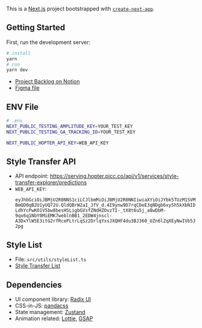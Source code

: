 This is a [Next.js](https://nextjs.org/) project bootstrapped with [`create-next-app`](https://github.com/vercel/next.js/tree/canary/packages/create-next-app).

## Getting Started

First, run the development server:

```bash
# install
yarn
# run
yarn dev
```

- [Project Backlog on Notion](https://www.notion.so/piccollage/c6e7e9be1fed40439003957f0355b46b?v=288146b83c244bd4a95cd9953921712f&pvs=4)
- [Figma file](<https://www.figma.com/file/3xIeVE3fQs2WWUWGXr1QVP/23BC3-AI-Transfer-(on-WEB)-(this-one)?type=design&node-id=12338%3A259727&mode=design&t=iXTi6uwoM4QOTBKb-1>)

## ENV File

```bash
# .env
NEXT_PUBLIC_TESTING_AMPLITUDE_KEY=YOUR_TEST_KEY
NEXT_PUBLIC_TESTING_GA_TRACKING_ID=YOUR_TEST_KEY

NEXT_PUBLIC_HOPTER_API_KEY=WEB_API_KEY
```

## Style Transfer API

- API endpoint: https://serving.hopter.picc.co/api/v1/services/style-transfer-explorer/predictions
- `WEB_API_KEY`:
  ```
  eyJhbGciOiJBMjU2R0NNS1ciLCJlbmMiOiJBMjU2R0NNIiwiaXYiOiJYbk5TUzM1SVMwOE84Z04tIiwidGFnIjoidmllYjFvR0lCRFZuU1UyRGxZaXpZQSJ9.6JWQYstyjmYioNnXgPd4oB6LTi-BmQD0qB2U1yUQ72U.QldQBrW2aI_JfV_d.4I9ynw9D7rqCDeE3qNDgb6xySh5kXbNIDCCkQZFobLm0LlmM-LdhYcPwKO1V5bw8besHSLigbGVsfZNdHZOvzTI-_tX8t6u5j_a8wDbM-9qx6q1NbY0MiEMK7weblnBB1_2EDW4jnscl-A3DxYlW5E3itG2rfRcePLtrLqSz2DrlqYxsJXQHF4du3BJ360_UZn6lZqXEyNwIVb5JvHX_DcfnUl1YL0PfT4coEndJdtNb.Sv2kAiRX7TRuchZjlT-2pg
  ```

## Style List

- File: `src/utils/styleList.ts`
- [Style Transfer List](https://paper.dropbox.com/doc/Style-Transfer-List--CHb07x~5Py0xHjLP4~k3B5o1Ag-LuloMSbpbIjy5jbhIP4rH)

## Dependencies

- UI component library: [Radix UI](https://www.radix-ui.com/)
- CSS-in-JS: [pandacss](https://panda-css.com/)
- State management: [Zustand](https://zustand-demo.pmnd.rs/)
- Animation related: [Lottie](https://github.com/chenqingspring/react-lottie), [GSAP](https://gsap.com/)
